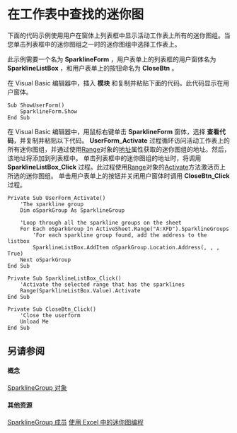
# 在工作表中查找的迷你图

下面的代码示例使用用户在窗体上列表框中显示活动工作表上所有的迷你图组。当您单击列表框中的迷你图组之一时的迷你图组中选择工作表上。

此示例需要一个名为 **SparklineForm** ，用户表单上的列表框的用户窗体名为 **SparklineListBox** ，和用户表单上的按钮命名为 **CloseBtn** 。

在 Visual Basic 编辑器中，插入 **模块** 和复制并粘贴下面的代码。此代码显示在用户窗体。




```
Sub ShowUserForm()
    SparklineForm.Show
End Sub
```

在 Visual Basic 编辑器中，用鼠标右键单击 **SparklineForm** 窗体，选择 **查看代码**，并复制并粘贴以下代码。
 **UserForm_Activate** 过程循环访问活动工作表上的所有迷你图组，并通过使用[Range](b8207778-0dcc-4570-1234-f130532cc8cd.md)对象的[地址](aaa2432e-9bb1-4a48-3868-86455bc53938.md)属性获取的迷你图组的地址。然后，该地址将添加到列表框中。
单击列表框中的迷你图组的地址时，将调用 **SparklineListBox_Click** 过程。此过程使用[Range](b8207778-0dcc-4570-1234-f130532cc8cd.md)对象的[Activate](a0050055-84e7-7611-a961-887fcb063369.md)方法激活页上所选的迷你图组。
单击用户表单上的按钮并关闭用户窗体时调用 **CloseBtn_Click** 过程。



```
Private Sub UserForm_Activate()
    'The sparkline group
    Dim oSparkGroup As SparklineGroup
    
    'Loop through all the sparkline groups on the sheet
    For Each oSparkGroup In ActiveSheet.Range("A:XFD").SparklineGroups
        'For each sparkline group found, add the address to the listbox
        SparklineListBox.AddItem oSparkGroup.Location.Address(, , , True)
    Next oSparkGroup
End Sub

Private Sub SparklineListBox_Click()
    'Activate the selected range that has the sparklines
    Range(SparklineListBox.Value).Activate
End Sub

Private Sub CloseBtn_Click()
    'Close the userform
    Unload Me
End Sub
```


## 另请参阅


#### 概念


[SparklineGroup 对象](cc694d97-a3d3-3473-2e37-0ede67b97680.md)
#### 其他资源


[SparklineGroup 成员](http://msdn.microsoft.com/library/dad308ee-d69b-748d-d0c8-ad63c643808f%28Office.15%29.aspx)
[使用 Excel 中的迷你图编程](http://msdn.microsoft.com/library/e26f3356-882e-44d5-94a5-c7e8d1026d78%28Office.15%29.aspx)